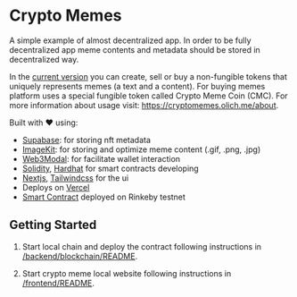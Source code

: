 # Crypto Memes

A simple example of almost decentralized app. In order to be fully decentralized app meme contents and metadata should be stored in decentralized way.

In the [current version](https://cryptomemes.olich.me/) you can create, sell or buy a non-fungible tokens that uniquely represents memes (a text and a content). For buying memes platform uses a special fungible token called Crypto Meme Coin (CMC). For more information about usage visit: https://cryptomemes.olich.me/about.

Built with ❤️ using:
- [Supabase](https://supabase.com/): for storing nft metadata
- [ImageKit](https://imagekit.io/): for storing and optimize meme content (.gif, .png, .jpg)
- [Web3Modal](https://github.com/Web3Modal/web3modal): for facilitate wallet interaction
- [Solidity](https://docs.soliditylang.org/), [Hardhat](https://hardhat.org/) for smart contracts developing
- [Nextjs](https://nextjs.org/), [Tailwindcss](https://tailwindcss.com/) for the ui
- Deploys on [Vercel](https://vercel.com/)
- [Smart Contract](https://rinkeby.etherscan.io/address/0xc7AfDe497AdFfd7664416CDA4D85C0B219727401) deployed on Rinkeby testnet

## Getting Started

1. Start local chain and deploy the contract following instructions in [/backend/blockchain/README](/backend/blockchain/README.md#getting-started).

2. Start crypto meme local website following instructions in [/frontend/README](/frontend/README.md#getting-started).